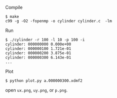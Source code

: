 Compile

```
$ make
c99 -g -O2 -fopenmp -o cylinder cylinder.c  -lm
```

Run

```
$ ./cylinder -r 100 -l 10 -p 100 -i
cylinder: 000000000 0.000e+00
cylinder: 000000100 1.721e-01
cylinder: 000000200 3.875e-01
cylinder: 000000300 6.143e-01
...
```

Plot

```
$ python plot.py a.000000300.xdmf2
```

open `ux.png`, `uy.png`, or `p.png`.
